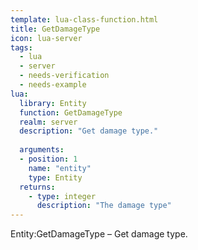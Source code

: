 ```yaml
---
template: lua-class-function.html
title: GetDamageType
icon: lua-server
tags:
  - lua
  - server
  - needs-verification
  - needs-example
lua:
  library: Entity
  function: GetDamageType
  realm: server
  description: "Get damage type."
  
  arguments:
  - position: 1
    name: "entity"
    type: Entity
  returns:
    - type: integer
      description: "The damage type"
---
```


<div class="lua__search__keywords">
Entity:GetDamageType &#x2013; Get damage type.
</div>
